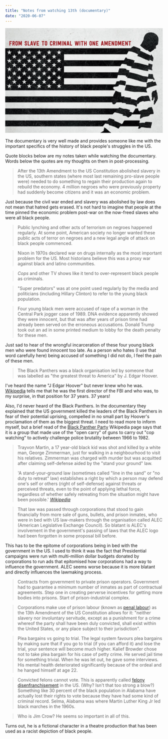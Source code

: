 ```yaml
---
title: "Notes from watching 13th (documentary)"
date: "2020-06-07"
---
```


![13th documentary poster](images/13th-poster.jpg)

The documentary is very well made and provides someone like me with the important specifics of the history of black people's struggles in the US.

Quote blocks below are my notes taken while watching the documentary. Words below the quotes are my thoughts on them in post-processing.

> After the 13th Amendment to the US Constitution abolished slavery in the US, southern states (where most last remaining pro-slave people were) needed to do something to regain their production again to rebuild the economy. 4 million negroes who were previously property had suddenly become citizens and it was an economic problem.

Just because the civil war ended and slavery was abolished by law does not mean that hatred gets erased. It's not hard to imagine that people at the time pinned the economic problem post-war on the now-freed slaves who were all black people.

> Public lynching and other acts of terrorism on negroes happened regularly. At some point, American society no longer wanted these public acts of terror on negroes and a new legal angle of attack on black people commenced.

> Nixon in 1970s declared war on drugs internally as the most important problem for the US. Most historians believe this was a proxy war against black and latino communities.

> _Cops_ and other TV shows like it tend to over-represent black people as criminals.

> "Super predators" was at one point used regularly by the media and politicians (including Hillary Clinton) to refer to the young black population.

> Four young black men were accused of rape of a woman in the Central Park jogger case of 1989. DNA evidence apparently showed they were innocent, but that was after years of prison time had already been served on the erroneous accusations. Donald Trump took out an ad in some printed medium to lobby for the death penalty for these men.

Just sad to hear of the wrongful incarceration of these four young black men who were found innocent too late. As a person who hates (I use that word carefully here) being accused of something I did not do, I feel the pain of these men.

> The Black Panthers was a black organisation led by someone that was labelled as "the greatest threat to America" by J. Edgar Hoover.

I've heard the name "J Edgar Hoover" but never knew who he was. [Wikipedia](https://en.wikipedia.org/wiki/J._Edgar_Hoover) tells me that he was the first director of the FBI and who was, to my surprise, in that position for 37 years. 37 years! 

Also, I'd never heard of the Black Panthers. In the documentary they explained that the US government killed the leaders of the Black Panthers in fear of their potential uprising, compelled in no small part by Hoover's proclamation of them as the biggest threat. I need to read more to inform myself, but a brief read of the [Black Panther Party](https://en.wikipedia.org/wiki/Black_Panther_Party) Wikipedia page says that it is a group that made use of the "open carry" of guns to carry out "cop watching" to actively challenge police brutality between 1966 to 1982.

> Trayvon Martin, a 17 year-old black kid was shot and killed by a white man, George Zimmerman, just for walking in a neighbourhood to visit his relatives. Zimmerman was charged with murder but was acquitted after claiming self-defense aided by the "stand your ground" law.
> 
> 'A stand-your-ground law (sometimes called "line in the sand" or "no duty to retreat" law) establishes a right by which a person may defend one's self or others (right of self-defense) against threats or perceived threats, even to the point of applying lethal force, regardless of whether safely retreating from the situation might have been possible.'
> <cite>[Wikipedia](https://en.wikipedia.org/wiki/Stand-your-ground_law)</cite>

> That law was passed through corporations that stood to gain financially from more sale of guns, bullets, and prison inmates, who were in bed with US law-makers through the organisation called ALEC (American Legislative Exchange Council). So blatant is ALEC's involvement in the government's passing of laws that the ALEC logo had been forgotten in some proposal bill before.

This has to be the epitome of corporations being in bed with the government in the US. I used to think it was the fact that Presidential campaigns were run with multi-million dollar budgets donated by corporations to run ads that epitomised how corporations had a way to influence the government. ALEC seems worse because it is more blatant and directly influences the lawmaking process.

> Contracts from government to private prison operators. Government had to guarantee a minimum number of inmates as part of contractual agreements. Step one in creating perverse incentives for getting more bodies into prisons. Start of prison-industrial complex.

> Corporations make use of prison labour (known as [penal labour](https://en.wikipedia.org/wiki/Penal_labor_in_the_United_States)) as the 13th Amendment of the US Constitution allows for it: "neither slavery nor involuntary servitude, except as a punishment for a crime whereof the party shall have been duly convicted, shall exist within the United States, or any place subject to their jurisdiction".

> Plea bargains vs going to trial. The legal system favours plea bargains by making sure that if you go to trial (if you can afford it) and lose the trial, your sentence will become much higher. Kalief Browder chose not to take plea bargain for his case of petty crime. He served jail time for something trivial. When he was let out, he gave some interviews. His mental health deteriorated significantly because of the ordeal and he hanged himself at age 22.

> Convicted felons cannot vote. This is apparently called [felony disenfranchisement](https://en.wikipedia.org/wiki/Felony_disenfranchisement_in_the_United_States) in the US. (Why? Isn't that too strong a blow?) Something like 30 percent of the black population in Alabama have actually lost their rights to vote because they have had some kind of criminal record. Selma, Alabama was where Martin Luther King Jr led black marches in the 1960s.

> Who is Jim Crow? He seems so important in all of this.

Turns out, he is a fictional character in a theatre production that has been used as a racist depiction of black people.